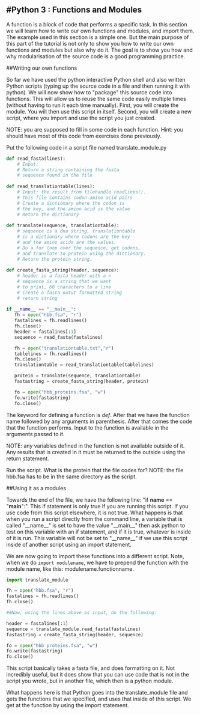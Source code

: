 #Python 3 : Functions and Modules
-----------------------

A function is a block of code that performs a specific task. In this section we
will learn how to write our own functions and modules, and import them. The example used in this section is a simple one. But the main purpose of this part of the tutorial is not only to show you how to write our own functions and modules but also why do it. The goal is to show you how and why modularisation of the source code is a good programming practice.

##Writing our own functions

So far we have used the python interactive Python shell and also written Python scripts (typing up the source code in a file and then running it with python). We will now show how to "package" this source code into functions. This will allow us to reuse the same code easily multiple times (without having to run it each time manually). First, you will create the module. You will then use this script in itself. Second, you will create a new script, where you import and use the script you just created.

NOTE: you are supposed to fill in some code in each function. Hint: you should have most of this code from exercises done previously.

Put the following code in a script file named translate_module.py

```python
def read_fasta(lines):
    # Input: 
    # Return a string containing the fasta
    # sequence found in the file
    
def read_translationtable(lines):
    # Input: the result from filehandle readlines().
    # This file contains codon-amino acid pairs
    # Create a dictionary where the codon is
    # the key, and the amino acid is the value
    # Return the dictionary
    
def translate(sequence, translationtable):
    # sequence is a dna string, translationtable
    # is a dictionary where codons are the key
    # and the amino acids are the values.
    # Do a for loop over the sequence, get codons,
    # and translate to protein using the dictionary.
    # Return the protein string.
    
def create_fasta_string(header, sequence):
    # header is a fasta header with a >
    # sequence is a string that we want
    # to print, 60 characters to a line
    # Create a fasta outut formatted string
    # return string
    
if __name__ == "__main__":
   fh = open("hbb.fsa", "r")
   fastalines = fh.readlines()
   fh.close()
   header = fastalines[:1]
   sequence = read_fasta(fastalines)

   fh = open("translationtable.txt","r")
   tablelines = fh.readlines()
   fh.close()
   translationtable = read_translationtable(tablelines)

   protein = translate(sequence, translationtable)
   fastastring = create_fasta_string(header, protein)

   fo = open("hbb_proteins.fsa", "w")
   fo.write(fastastring)
   fo.close()

```
The keyword for defining a function is *def*. After that we have the function name followed by any arguments in parenthesis. After that comes the code that the function performs. Input to the function is available in the arguments passed to it.

NOTE: any variables defined in the function is not available outside of it. Any results that is created in it must be returned to the outside using the return statement.

Run the script. What is the protein that the file codes for?
NOTE: the file hbb.fsa has to be in the same directory as the script.


##Using it as a modules

Towards the end of the file, we have the following line: "if __name__ == "__main__":". This if statement is only true if you are running this script. If you use code from this script elsewhere, it is not true. What happens is that when you run a script directly from the command line, a variable that is called "\_\_name\_\_" is set to have the value "\_\_main\_\_" then ask python
to test on this variable with an if statement, and if it is true, whatever is inside of it is run. This variable will not be set to "\_\_name\_\_" if we use this script inside of another script using an import statement.

We are now going to import these functions into a different script. Note, when we do `import modulename`, we have to prepend the function with the module name, like this: modulename.functionname.


```python
import translate_module

fh = open("hbb.fsa", "r")
fastalines = fh.readlines()
fh.close()

##Now, using the lines above as input, do the following:

header = fastalines[:1]
sequence = translate_module.read_fasta(fastalines)
fastastring = create_fasta_string(header, sequence)

fo = open("hbb_proteins.fsa", "w") 
fo.write(fastastring)
fo.close()

```
This script basically takes a fasta file, and does formatting on it. Not incredibly useful, but it does show that you can use code that is not in the script you wrote, but in another file, which then is a python module.

What happens here is that Python goes into the translate_module file and gets the functions that we specified, and uses that inside of this script. We get at the function by using the import statement. 
